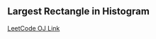 Largest Rectangle in Histogram
---
[LeetCode OJ Link](https://leetcode.com/problems/largest-rectangle-in-histogram/)